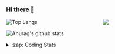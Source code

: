 ### Hi there 👋

<!--
**tao8687/tao8687** is a ✨ _special_ ✨ repository because its `README.md` (this file) appears on your GitHub profile.

Here are some ideas to get you started:

- 🔭 I’m currently working on ...
- 🌱 I’m currently learning ...
- 👯 I’m looking to collaborate on ...
- 🤔 I’m looking for help with ...
- 💬 Ask me about ...
- 📫 How to reach me: ...
- 😄 Pronouns: ...
- ⚡ Fun fact: ...
-->

<img align='right' src="https://media.giphy.com/media/M9gbBd9nbDrOTu1Mqx/giphy.gif" width="240">

  
![Top Langs](https://github-readme-stats.vercel.app/api/top-langs/?username=tao8687&layout=compact&title_color=23238E&text_color=A67D3D)

![Anurag's github stats](https://github-readme-stats.vercel.app/api?username=tao8687&show_icons=true&&text_color=A67D3D&title_color=23238E&show_icons=false&count_private=true&hide=stars)

<details>
  <summary>:zap: Coding Stats</summary>
  <br>
    
<!--START_SECTION:waka-->
![Code Time](http://img.shields.io/badge/Code%20Time-1%2C400%20hrs%2027%20mins-blue)

![Profile Views](http://img.shields.io/badge/Profile%20Views-0-blue)

**🐱 My GitHub Data** 

> 📦 1.5 MB Used in GitHub's Storage 
 > 
> 🏆 357 Contributions in the Year 2023
 > 
> 🚫 Not Opted to Hire
 > 
> 📜 50 Public Repositories 
 > 
> 🔑 23 Private Repositories 
 > 
**I'm an Early 🐤** 

```text
🌞 Morning                1231 commits        █████████████████████░░░░   85.72 % 
🌆 Daytime                84 commits          █░░░░░░░░░░░░░░░░░░░░░░░░   05.85 % 
🌃 Evening                117 commits         ██░░░░░░░░░░░░░░░░░░░░░░░   08.15 % 
🌙 Night                  4 commits           ░░░░░░░░░░░░░░░░░░░░░░░░░   00.28 % 
```
📅 **I'm Most Productive on Wednesday** 

```text
Monday                   207 commits         ████░░░░░░░░░░░░░░░░░░░░░   14.42 % 
Tuesday                  194 commits         ███░░░░░░░░░░░░░░░░░░░░░░   13.51 % 
Wednesday                258 commits         ████░░░░░░░░░░░░░░░░░░░░░   17.97 % 
Thursday                 185 commits         ███░░░░░░░░░░░░░░░░░░░░░░   12.88 % 
Friday                   202 commits         ████░░░░░░░░░░░░░░░░░░░░░   14.07 % 
Saturday                 197 commits         ███░░░░░░░░░░░░░░░░░░░░░░   13.72 % 
Sunday                   193 commits         ███░░░░░░░░░░░░░░░░░░░░░░   13.44 % 
```


📊 **This Week I Spent My Time On** 

```text
🕑︎ Time Zone: Asia/Shanghai

💬 Programming Languages: 
Other                    6 hrs 41 mins       █████████████████████████   98.35 % 
Markdown                 6 mins              ░░░░░░░░░░░░░░░░░░░░░░░░░   01.63 % 
C++                      0 secs              ░░░░░░░░░░░░░░░░░░░░░░░░░   00.01 % 
Git Config               0 secs              ░░░░░░░░░░░░░░░░░░░░░░░░░   00.00 % 

🔥 Editors: 
VS Code                  6 hrs 48 mins       █████████████████████████   100.00 % 

🐱‍💻 Projects: 
gazebo_config            2 hrs 28 mins       █████████░░░░░░░░░░░░░░░░   36.44 % 
wheeltec_description     1 hr 1 min          ████░░░░░░░░░░░░░░░░░░░░░   15.06 % 
my_robot                 54 mins             ███░░░░░░░░░░░░░░░░░░░░░░   13.37 % 
jaka_robot               53 mins             ███░░░░░░░░░░░░░░░░░░░░░░   13.18 % 
gazebo_models            46 mins             ███░░░░░░░░░░░░░░░░░░░░░░   11.40 % 

💻 Operating System: 
Linux                    6 hrs 20 mins       ███████████████████████░░   93.07 % 
Windows                  28 mins             ██░░░░░░░░░░░░░░░░░░░░░░░   06.93 % 
```

**I Mostly Code in Python** 

```text
Python                   9 repos             ████████░░░░░░░░░░░░░░░░░   30.00 % 
C++                      8 repos             ███████░░░░░░░░░░░░░░░░░░   26.67 % 
JavaScript               2 repos             ██░░░░░░░░░░░░░░░░░░░░░░░   06.67 % 
Batchfile                1 repo              █░░░░░░░░░░░░░░░░░░░░░░░░   03.33 % 
HTML                     1 repo              █░░░░░░░░░░░░░░░░░░░░░░░░   03.33 % 
```



**Timeline**

![Lines of Code chart](https://raw.githubusercontent.com/tao8687/tao8687/master/assets/bar_graph.png)


 Last Updated on 22/12/2023 01:12:46 UTC
<!--END_SECTION:waka-->
</details>
